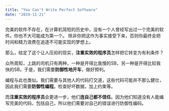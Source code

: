 ```yaml
---
title: "You Can't Write Perfect Software"
date: "2019-11-21"
---
```


完美的软件不存在，在计算机简短的历史中，没有一个人曾经写出过一个完美的软件。你也不大可能成为第一个。 除非你把这作为事实接受下来，否则你最终会把时间和精力浪费在追逐不可能实现的梦想上。

那么，给定了这个让人压抑的现实，**注重实效的程序员**怎样把它转变为有利条件？

众所周知，上路的司机只有两种，一种是开得比我慢的SB，另一种是开得比较我快的SB。于是，我们需要**防御性地开车**，做好预判。

编程与此也类似。我们需要与其他人的代码打交道，这些代码可能并不那么健壮，因此我们需要**防御性编程**。检查好坏数据，加上约束等。

而**注重实效的程序员**会更进一步，他们**连自己都不信任**。因为他们知道没有人能编写完美的代码，包括自己，所以他们需要对自己的错误进行防御性编码。
